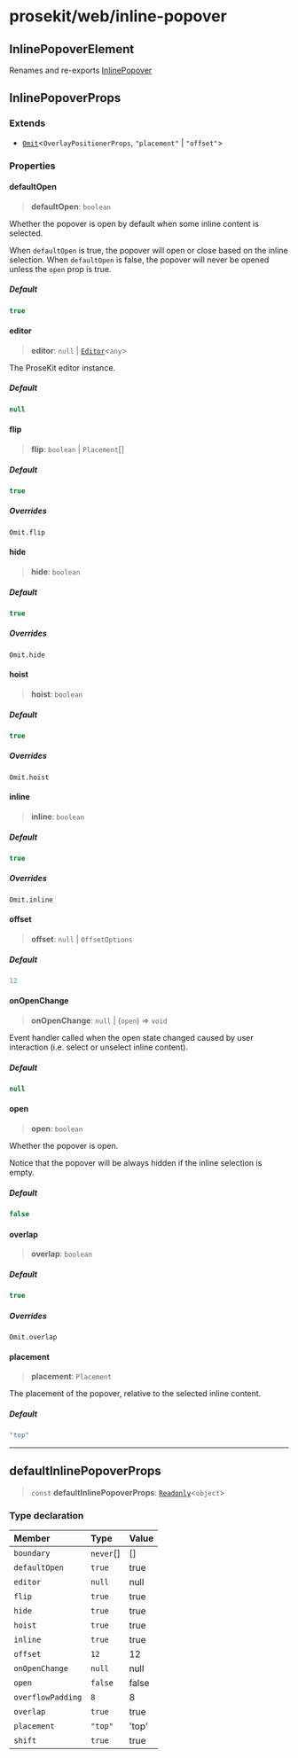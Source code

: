 # prosekit/web/inline-popover

<a id="InlinePopoverElement" name="InlinePopoverElement"></a>

## InlinePopoverElement

Renames and re-exports [InlinePopover](../lit/inline-popover.md#InlinePopover)

<a id="InlinePopoverProps" name="InlinePopoverProps"></a>

## InlinePopoverProps

### Extends

- [`Omit`](https://www.typescriptlang.org/docs/handbook/utility-types.html#omittype-keys)\<`OverlayPositionerProps`, `"placement"` \| `"offset"`\>

### Properties

<a id="defaultOpen" name="defaultOpen"></a>

#### defaultOpen

> **defaultOpen**: `boolean`

Whether the popover is open by default when some inline content is
selected.

When `defaultOpen` is true, the popover will open or close based on the
inline selection. When `defaultOpen` is false, the popover will never be
opened unless the `open` prop is true.

##### Default

```ts
true
```

<a id="editor" name="editor"></a>

#### editor

> **editor**: `null` \| [`Editor`](../core.md#EditorE)\<`any`\>

The ProseKit editor instance.

##### Default

```ts
null
```

<a id="flip" name="flip"></a>

#### flip

> **flip**: `boolean` \| `Placement`[]

##### Default

```ts
true
```

##### Overrides

`Omit.flip`

<a id="hide" name="hide"></a>

#### hide

> **hide**: `boolean`

##### Default

```ts
true
```

##### Overrides

`Omit.hide`

<a id="hoist" name="hoist"></a>

#### hoist

> **hoist**: `boolean`

##### Default

```ts
true
```

##### Overrides

`Omit.hoist`

<a id="inline" name="inline"></a>

#### inline

> **inline**: `boolean`

##### Default

```ts
true
```

##### Overrides

`Omit.inline`

<a id="offset" name="offset"></a>

#### offset

> **offset**: `null` \| `OffsetOptions`

##### Default

```ts
12
```

<a id="onOpenChange" name="onOpenChange"></a>

#### onOpenChange

> **onOpenChange**: `null` \| (`open`) => `void`

Event handler called when the open state changed caused by user interaction (i.e. select or unselect inline content).

##### Default

```ts
null
```

<a id="open" name="open"></a>

#### open

> **open**: `boolean`

Whether the popover is open.

Notice that the popover will be always hidden if the inline selection is empty.

##### Default

```ts
false
```

<a id="overlap" name="overlap"></a>

#### overlap

> **overlap**: `boolean`

##### Default

```ts
true
```

##### Overrides

`Omit.overlap`

<a id="placement" name="placement"></a>

#### placement

> **placement**: `Placement`

The placement of the popover, relative to the selected inline content.

##### Default

```ts
"top"
```

***

<a id="defaultInlinePopoverProps" name="defaultInlinePopoverProps"></a>

## defaultInlinePopoverProps

> `const` **defaultInlinePopoverProps**: [`Readonly`](https://www.typescriptlang.org/docs/handbook/utility-types.html#readonlytype)\<`object`\>

### Type declaration

| Member | Type | Value |
| :------ | :------ | :------ |
| `boundary` | `never`[] | \[\] |
| `defaultOpen` | `true` | true |
| `editor` | `null` | null |
| `flip` | `true` | true |
| `hide` | `true` | true |
| `hoist` | `true` | true |
| `inline` | `true` | true |
| `offset` | `12` | 12 |
| `onOpenChange` | `null` | null |
| `open` | `false` | false |
| `overflowPadding` | `8` | 8 |
| `overlap` | `true` | true |
| `placement` | `"top"` | 'top' |
| `shift` | `true` | true |

